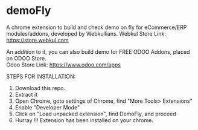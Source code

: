 # demoFly
A chrome extension to build and check demo on fly for eCommerce/ERP modules/addons, developed by Webkullians. 
Webkul Store Link: https://store.webkul.com

An addition to it, you can also build demo for FREE ODOO Addons, placed on ODOO Store.  
Odoo Store Link: https://www.odoo.com/apps

STEPS FOR INSTALLATION:
1) Download this repo.
2) Extract it
3) Open Chrome, goto settings of Chrome, find "More Tools> Extensions"
4) Enable "Developer Mode"
5) Click on "Load unpacked extension", find DemoFly, and proceed 
6) Hurray !!! Extension has been installed on your chrome. 
